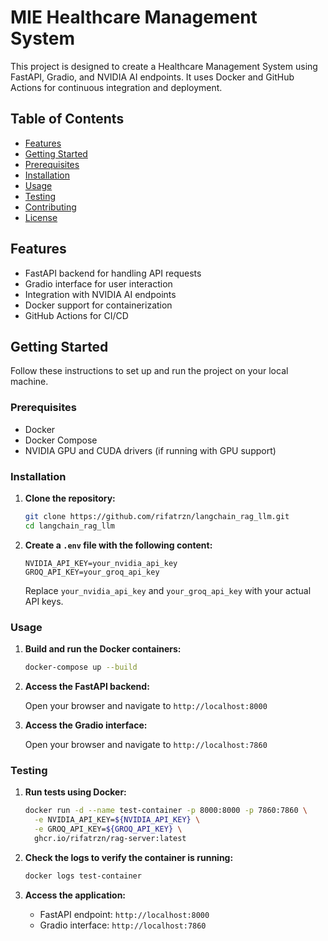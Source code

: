 # MIE Healthcare Management System

This project is designed to create a Healthcare Management System using FastAPI, Gradio, and NVIDIA AI endpoints. It uses Docker and GitHub Actions for continuous integration and deployment.

## Table of Contents

- [Features](#features)
- [Getting Started](#getting-started)
- [Prerequisites](#prerequisites)
- [Installation](#installation)
- [Usage](#usage)
- [Testing](#testing)
- [Contributing](#contributing)
- [License](#license)

## Features

- FastAPI backend for handling API requests
- Gradio interface for user interaction
- Integration with NVIDIA AI endpoints
- Docker support for containerization
- GitHub Actions for CI/CD

## Getting Started

Follow these instructions to set up and run the project on your local machine.

### Prerequisites

- Docker
- Docker Compose
- NVIDIA GPU and CUDA drivers (if running with GPU support)

### Installation

1. **Clone the repository:**

    ```sh
    git clone https://github.com/rifatrzn/langchain_rag_llm.git
    cd langchain_rag_llm
    ```

2. **Create a `.env` file with the following content:**

    ```env
    NVIDIA_API_KEY=your_nvidia_api_key
    GROQ_API_KEY=your_groq_api_key
    ```

    Replace `your_nvidia_api_key` and `your_groq_api_key` with your actual API keys.

### Usage

1. **Build and run the Docker containers:**

    ```sh
    docker-compose up --build
    ```

2. **Access the FastAPI backend:**

    Open your browser and navigate to `http://localhost:8000`

3. **Access the Gradio interface:**

    Open your browser and navigate to `http://localhost:7860`

### Testing

1. **Run tests using Docker:**

    ```sh
    docker run -d --name test-container -p 8000:8000 -p 7860:7860 \
      -e NVIDIA_API_KEY=${NVIDIA_API_KEY} \
      -e GROQ_API_KEY=${GROQ_API_KEY} \
      ghcr.io/rifatrzn/rag-server:latest
    ```

2. **Check the logs to verify the container is running:**

    ```sh
    docker logs test-container
    ```

3. **Access the application:**

    - FastAPI endpoint: `http://localhost:8000`
    - Gradio interface: `http://localhost:7860`

